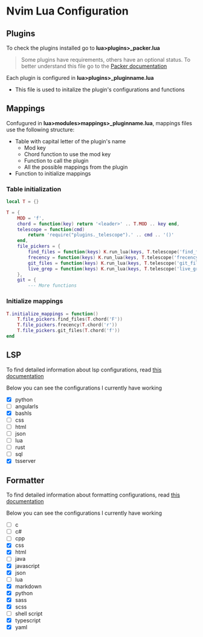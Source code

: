 # Nvim Lua Configuration

## Plugins
To check the plugins installed go to __lua>plugins>\_packer.lua__

> Some plugins have requirements, others have an optional status.
> To better understand  this file go to the [Packer documentation](https://github.com/wbthomason/packer.nvim#quickstart)

Each plugin is configured in __lua>plugins>\_pluginname.lua__
* This file is used to initalize the plugin's configurations and functions

## Mappings

Confugured in __lua>modules>mappings>\_pluginname.lua__, mappings files use the following structure:
* Table with capital letter of the plugin's name
    * Mod key
    * Chord function to use the mod key
    * Function to call the plugin
    * All the possible mappings from the plugin
* Function to initialize mappings

### Table initialization
```lua
local T = {}

T = {
    MOD = 'f',
    chord = function(key) return '<leader>' .. T.MOD .. key end,
    telescope = function(cmd)
        return 'require("plugins._telescope").' .. cmd .. '()'
    end,
    file_pickers = {
        find_files = function(keys) K.run_lua(keys, T.telescope('find_files')) end,
        frecency = function(keys) K.run_lua(keys, T.telescope('frecency')) end,
        git_files = function(keys) K.run_lua(keys, T.telescope('git_files')) end,
        live_grep = function(keys) K.run_lua(keys, T.telescope('live_grep')) end,
    },
    git = {
        --- More functions
```

### Initialize mappings

```lua
T.initialize_mappings = function()
    T.file_pickers.find_files(T.chord('F'))
    T.file_pickers.frecency(T.chord('r'))
    T.file_pickers.git_files(T.chord('f'))
end
```

## LSP

To find detailed information about lsp configurations, read [this documentation](https://github.com/neovim/nvim-lspconfig/blob/master/CONFIG.md)

Below you can see the configurations I currently have working

- [x] python
- [ ] angularls
- [x] bashls
- [ ] css
- [ ] html
- [ ] json
- [ ] lua
- [ ] rust
- [ ] sql
- [x] tsserver

## Formatter

To find detailed information about formatting configurations, read [this documentation](https://github.com/mhartington/formatter.nvim/blob/master/README.md)

Below you can see the configurations I currently have working

- [ ] c
- [ ] c#
- [ ] cpp
- [x] css
- [x] html
- [ ] java
- [x] javascript
- [x] json
- [ ] lua
- [x] markdown
- [x] python
- [x] sass
- [x] scss
- [ ] shell script
- [x] typescript
- [x] yaml
